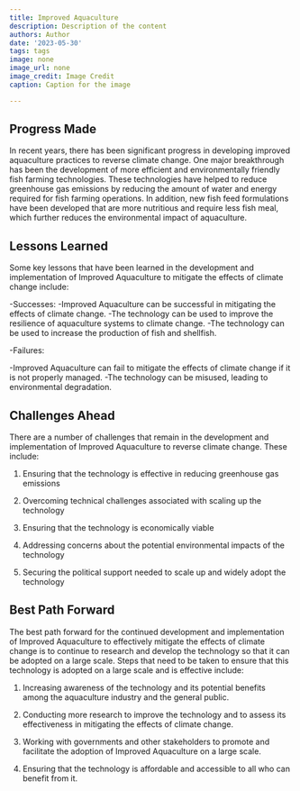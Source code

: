 ```yaml
---
title: Improved Aquaculture
description: Description of the content
authors: Author
date: '2023-05-30'
tags: tags
image: none
image_url: none
image_credit: Image Credit
caption: Caption for the image

---
```




## Progress Made

In recent years, there has been significant progress in developing improved aquaculture practices to reverse climate change. One major breakthrough has been the development of more efficient and environmentally friendly fish farming technologies. These technologies have helped to reduce greenhouse gas emissions by reducing the amount of water and energy required for fish farming operations. In addition, new fish feed formulations have been developed that are more nutritious and require less fish meal, which further reduces the environmental impact of aquaculture.

## Lessons Learned

Some key lessons that have been learned in the development and implementation of Improved Aquaculture to mitigate the effects of climate change include:

-Successes:
-Improved Aquaculture can be successful in mitigating the effects of climate change.
-The technology can be used to improve the resilience of aquaculture systems to climate change.
-The technology can be used to increase the production of fish and shellfish.

-Failures:

-Improved Aquaculture can fail to mitigate the effects of climate change if it is not properly managed.
-The technology can be misused, leading to environmental degradation.

## Challenges Ahead

There are a number of challenges that remain in the development and implementation of Improved Aquaculture to reverse climate change. These include:

1. Ensuring that the technology is effective in reducing greenhouse gas emissions

2. Overcoming technical challenges associated with scaling up the technology

3. Ensuring that the technology is economically viable

4. Addressing concerns about the potential environmental impacts of the technology

5. Securing the political support needed to scale up and widely adopt the technology

## Best Path Forward

The best path forward for the continued development and implementation of Improved Aquaculture to effectively mitigate the effects of climate change is to continue to research and develop the technology so that it can be adopted on a large scale. Steps that need to be taken to ensure that this technology is adopted on a large scale and is effective include:

1) Increasing awareness of the technology and its potential benefits among the aquaculture industry and the general public.

2) Conducting more research to improve the technology and to assess its effectiveness in mitigating the effects of climate change.

3) Working with governments and other stakeholders to promote and facilitate the adoption of Improved Aquaculture on a large scale.

4) Ensuring that the technology is affordable and accessible to all who can benefit from it.
